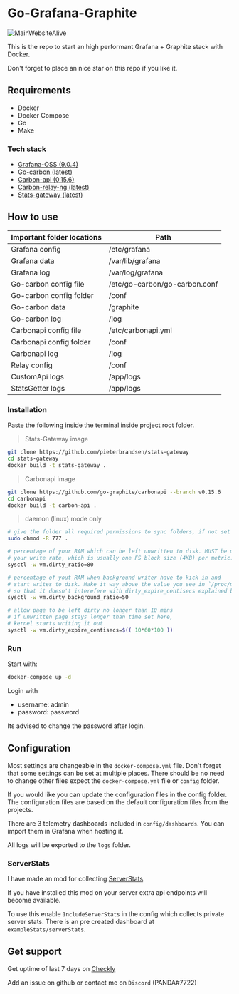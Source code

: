 # Go-Grafana-Graphite

![MainWebsiteAlive](https://api.checklyhq.com/v1/badges/checks/3046095f-60de-4694-b807-871f973c6e44?style=flat&theme=dark)

This is the repo to start an high performant Grafana + Graphite stack with Docker.

Don't forget to place an nice star on this repo if you like it.

## Requirements

- Docker
- Docker Compose
- Go
- Make

### Tech stack

- [Grafana-OSS (9.0.4)](https://grafana.com/grafana/download/9.0.4?platform=docker)
- [Go-carbon (latest)](https://github.com/go-graphite/go-carbon)
- [Carbon-api (0.15.6)](https://github.com/go-graphite/carbonapi/releases/tag/v0.15.6)
- [Carbon-relay-ng (latest)](https://github.com/grafana/carbon-relay-ng)
- [Stats-gateway (latest)](https://github.com/ScreepsPlus/stats-gateway)

## How to use

| Important folder locations | Path |
| --- | ----------- |
| Grafana config  | /etc/grafana |
| Grafana data | /var/lib/grafana |
| Grafana log | /var/log/grafana |
| Go-carbon config file | /etc/go-carbon/go-carbon.conf |
| Go-carbon config folder | /conf |
| Go-carbon data | /graphite |
| Go-carbon log | /log |
| Carbonapi config file | /etc/carbonapi.yml |
| Carbonapi config folder | /conf |
| Carbonapi log | /log |
| Relay config | /conf |
| CustomApi logs | /app/logs |
| StatsGetter logs | /app/logs |

### Installation

Paste the following inside the terminal inside project root folder.

> Stats-Gateway image

```bash
git clone https://github.com/pieterbrandsen/stats-gateway
cd stats-gateway
docker build -t stats-gateway .
```

> Carbonapi image

```bash
git clone https://github.com/go-graphite/carbonapi --branch v0.15.6
cd carbonapi
docker build -t carbon-api .
```

> daemon (linux) mode only

```bash
# give the folder all required permissions to sync folders, if not set it will give permission denied.
sudo chmod -R 777 .

# percentage of your RAM which can be left unwritten to disk. MUST be much more than
# your write rate, which is usually one FS block size (4KB) per metric.
sysctl -w vm.dirty_ratio=80

# percentage of yout RAM when background writer have to kick in and
# start writes to disk. Make it way above the value you see in `/proc/meminfo|grep Dirty`
# so that it doesn't interefere with dirty_expire_centisecs explained below
sysctl -w vm.dirty_background_ratio=50

# allow page to be left dirty no longer than 10 mins
# if unwritten page stays longer than time set here,
# kernel starts writing it out
sysctl -w vm.dirty_expire_centisecs=$(( 10*60*100 ))
```

### Run

Start with:

```bash
docker-compose up -d
```

Login with

- username: admin
- password: password

Its advised to change the password after login.

## Configuration

Most settings are changeable in the `docker-compose.yml` file. Don't forget that some settings can be set at multiple places. There should be no need to change other files expect the `docker-compose.yml` file or `config` folder.

If you would like you can update the configuration files in the config folder. The configuration files are based on the default configuration files from the projects.

There are 3 telemetry dashboards included in `config/dashboards`. You can import them in Grafana when hosting it.

All logs will be exported to the `logs` folder.

### ServerStats

I have made an mod for collecting [ServerStats](https://github.com/The-International-Screeps-Bot/screepsmod-server-stats).

If you have installed this mod on your server extra api endpoints will become available.

To use this enable `IncludeServerStats` in the config which collects private server stats. There is an pre created dashboard at `exampleStats/serverStats`.

## Get support

Get uptime of last 7 days on [Checkly](https://screeps.checklyhq.com/)

Add an issue on github or contact me on `Discord` (PANDA#7722)
